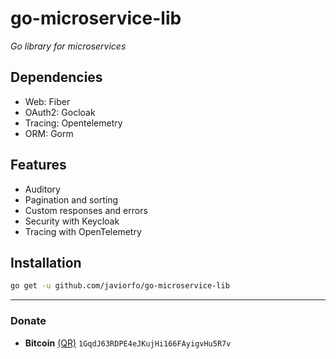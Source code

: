 # go-microservice-lib
*Go library for microservices*

## Dependencies
- Web: Fiber
- OAuth2: Gocloak
- Tracing: Opentelemetry
- ORM: Gorm

## Features
- Auditory
- Pagination and sorting
- Custom responses and errors
- Security with Keycloak
- Tracing with OpenTelemetry

## Installation
```bash
go get -u github.com/javiorfo/go-microservice-lib
```

---

### Donate
- **Bitcoin** [(QR)](https://raw.githubusercontent.com/javiorfo/img/master/crypto/bitcoin.png)  `1GqdJ63RDPE4eJKujHi166FAyigvHu5R7v`
